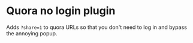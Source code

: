 Quora no login plugin
=====================

Adds `?share=1` to quora URLs so that you don't need to log in and bypass the annoying popup.
